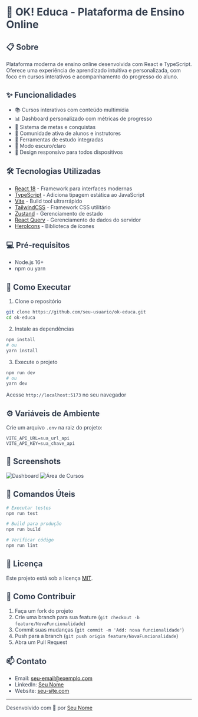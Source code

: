 <style>
  * {
    color: #374151; /* Cinza mais escuro - gray-700 do Tailwind */
  }
</style>

# 🚀 OK! Educa - Plataforma de Ensino Online

## 📋 Sobre
Plataforma moderna de ensino online desenvolvida com React e TypeScript. Oferece uma experiência de aprendizado intuitiva e personalizada, com foco em cursos interativos e acompanhamento do progresso do aluno.

## ✨ Funcionalidades

- 📚 Cursos interativos com conteúdo multimídia
- 📊 Dashboard personalizado com métricas de progresso
- 🎯 Sistema de metas e conquistas
- 👥 Comunidade ativa de alunos e instrutores
- 📝 Ferramentas de estudo integradas
- 🌙 Modo escuro/claro
- 📱 Design responsivo para todos dispositivos

## 🛠️ Tecnologias Utilizadas

- [React 18](https://react.dev/) - Framework para interfaces modernas
- [TypeScript](https://www.typescriptlang.org/) - Adiciona tipagem estática ao JavaScript
- [Vite](https://vitejs.dev/) - Build tool ultrarrápido
- [TailwindCSS](https://tailwindcss.com/) - Framework CSS utilitário
- [Zustand](https://zustand-demo.pmnd.rs/) - Gerenciamento de estado
- [React Query](https://tanstack.com/query/latest) - Gerenciamento de dados do servidor
- [HeroIcons](https://heroicons.com/) - Biblioteca de ícones

## 💻 Pré-requisitos

- Node.js 16+
- npm ou yarn

## 🚀 Como Executar

1. Clone o repositório
```bash
git clone https://github.com/seu-usuario/ok-educa.git
cd ok-educa
```

2. Instale as dependências
```bash
npm install
# ou
yarn install
```

3. Execute o projeto
```bash
npm run dev
# ou
yarn dev
```

Acesse `http://localhost:5173` no seu navegador

## ⚙️ Variáveis de Ambiente

Crie um arquivo `.env` na raiz do projeto:

```env
VITE_API_URL=sua_url_api
VITE_API_KEY=sua_chave_api
```

## 📱 Screenshots

![Dashboard](link_para_screenshot_dashboard.png)
![Área de Cursos](link_para_screenshot_cursos.png)

## 🔧 Comandos Úteis

```bash
# Executar testes
npm run test

# Build para produção
npm run build

# Verificar código
npm run lint
```

## 📝 Licença

Este projeto está sob a licença [MIT](LICENSE).

## 🤝 Como Contribuir

1. Faça um fork do projeto
2. Crie uma branch para sua feature (`git checkout -b feature/NovaFuncionalidade`)
3. Commit suas mudanças (`git commit -m 'Add: nova funcionalidade'`)
4. Push para a branch (`git push origin feature/NovaFuncionalidade`)
5. Abra um Pull Request

## 📫 Contato

- Email: seu-email@exemplo.com
- LinkedIn: [Seu Nome](https://linkedin.com/in/seu-perfil)
- Website: [seu-site.com](https://seu-site.com)

---
Desenvolvido com 💜 por [Seu Nome](https://github.com/seu-usuario)
